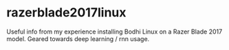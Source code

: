 # razerblade2017linux
Useful info from my experience installing Bodhi Linux on a Razer Blade 2017 model. Geared towards deep learning / rnn usage.
